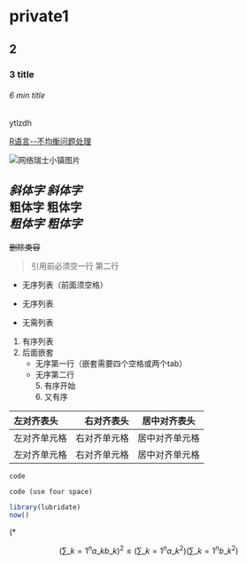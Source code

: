 # private1
## 2
### 3 title
###### 6 min title
ytlzdh

[R语言--不均衡问题处理](https://mp.weixin.qq.com/s/fitU6XxgwlONQ1aqLItPdg)

![网络瑞士小镇图片](https://www.mdeditor.com/images/logos/markdown.png "瑞士小镇")

*斜体字* _斜体字_  
**粗体字** __粗体字__  
***粗体字*** *__粗体字__*
----
~~删除类容~~

>引用前必须空一行
>第二行

+ 无序列表（前面须空格）  
- 无序列表  
* 无需列表

1. 有序列表  
2. 后面嵌套  
    * 无序第一行（嵌套需要四个空格或两个tab）
    * 无序第二行  
       5. 有序开始  
       6. 又有序  
  
  
左对齐表头|右对齐表头|居中对齐表头
:-|-:|:-:
左对齐单元格|右对齐单元格|居中对齐单元格
左对齐单元格|右对齐单元格|居中对齐单元格

`code`

    code (use four space)
    
```r
library(lubridate)
now()
```

\(\*

$$
  \displaystyle
  \left( \sum\_{k=1}^n a\_k b\_k \right)^2
  \leq
  \left( \sum\_{k=1}^n a\_k^2 \right)
  \left( \sum\_{k=1}^n b\_k^2 \right)
$$
